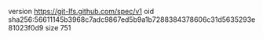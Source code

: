 version https://git-lfs.github.com/spec/v1
oid sha256:56611145b3968c7adc9867ed5b9a1b7288384378606c31d5635293e81023f0d9
size 751
